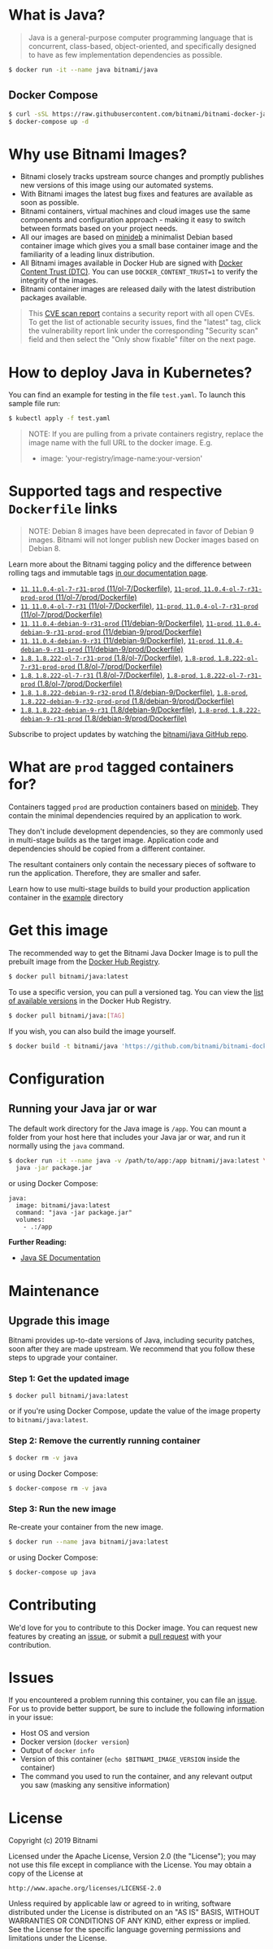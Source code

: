 # What is Java?

> Java is a general-purpose computer programming language that is concurrent, class-based, object-oriented, and specifically designed to have as few implementation dependencies as possible.

```bash
$ docker run -it --name java bitnami/java
```

## Docker Compose

```bash
$ curl -sSL https://raw.githubusercontent.com/bitnami/bitnami-docker-java/master/docker-compose.yml > docker-compose.yml
$ docker-compose up -d
```

# Why use Bitnami Images?

* Bitnami closely tracks upstream source changes and promptly publishes new versions of this image using our automated systems.
* With Bitnami images the latest bug fixes and features are available as soon as possible.
* Bitnami containers, virtual machines and cloud images use the same components and configuration approach - making it easy to switch between formats based on your project needs.
* All our images are based on [minideb](https://github.com/bitnami/minideb) a minimalist Debian based container image which gives you a small base container image and the familiarity of a leading linux distribution.
* All Bitnami images available in Docker Hub are signed with [Docker Content Trust (DTC)](https://docs.docker.com/engine/security/trust/content_trust/). You can use `DOCKER_CONTENT_TRUST=1` to verify the integrity of the images.
* Bitnami container images are released daily with the latest distribution packages available.


> This [CVE scan report](https://quay.io/repository/bitnami/java?tab=tags) contains a security report with all open CVEs. To get the list of actionable security issues, find the "latest" tag, click the vulnerability report link under the corresponding "Security scan" field and then select the "Only show fixable" filter on the next page.

# How to deploy Java in Kubernetes?

You can find an example for testing in the file `test.yaml`. To launch this sample file run:

```bash
$ kubectl apply -f test.yaml
```

> NOTE: If you are pulling from a private containers registry, replace the image name with the full URL to the docker image. E.g.
>
> - image: 'your-registry/image-name:your-version'

# Supported tags and respective `Dockerfile` links

> NOTE: Debian 8 images have been deprecated in favor of Debian 9 images. Bitnami will not longer publish new Docker images based on Debian 8.

Learn more about the Bitnami tagging policy and the difference between rolling tags and immutable tags [in our documentation page](https://docs.bitnami.com/containers/how-to/understand-rolling-tags-containers/).


- [`11`, `11.0.4-ol-7-r31-prod` (11/ol-7/Dockerfile)](https://github.com/bitnami/bitnami-docker-java/blob/11.0.4-ol-7-r31-prod/11/ol-7/Dockerfile), [`11-prod`, `11.0.4-ol-7-r31-prod-prod` (11/ol-7/prod/Dockerfile)](https://github.com/bitnami/bitnami-docker-java/blob/11.0.4-ol-7-r31-prod/11/ol-7/prod/Dockerfile)
- [`11`, `11.0.4-ol-7-r31` (11/ol-7/Dockerfile)](https://github.com/bitnami/bitnami-docker-java/blob/11.0.4-ol-7-r31/11/ol-7/Dockerfile), [`11-prod`, `11.0.4-ol-7-r31-prod` (11/ol-7/prod/Dockerfile)](https://github.com/bitnami/bitnami-docker-java/blob/11.0.4-ol-7-r31/11/ol-7/prod/Dockerfile)
- [`11`, `11.0.4-debian-9-r31-prod` (11/debian-9/Dockerfile)](https://github.com/bitnami/bitnami-docker-java/blob/11.0.4-debian-9-r31-prod/11/debian-9/Dockerfile), [`11-prod`, `11.0.4-debian-9-r31-prod-prod` (11/debian-9/prod/Dockerfile)](https://github.com/bitnami/bitnami-docker-java/blob/11.0.4-debian-9-r31-prod/11/debian-9/prod/Dockerfile)
- [`11`, `11.0.4-debian-9-r31` (11/debian-9/Dockerfile)](https://github.com/bitnami/bitnami-docker-java/blob/11.0.4-debian-9-r31/11/debian-9/Dockerfile), [`11-prod`, `11.0.4-debian-9-r31-prod` (11/debian-9/prod/Dockerfile)](https://github.com/bitnami/bitnami-docker-java/blob/11.0.4-debian-9-r31/11/debian-9/prod/Dockerfile)
- [`1.8`, `1.8.222-ol-7-r31-prod` (1.8/ol-7/Dockerfile)](https://github.com/bitnami/bitnami-docker-java/blob/1.8.222-ol-7-r31-prod/1.8/ol-7/Dockerfile), [`1.8-prod`, `1.8.222-ol-7-r31-prod-prod` (1.8/ol-7/prod/Dockerfile)](https://github.com/bitnami/bitnami-docker-java/blob/1.8.222-ol-7-r31-prod/1.8/ol-7/prod/Dockerfile)
- [`1.8`, `1.8.222-ol-7-r31` (1.8/ol-7/Dockerfile)](https://github.com/bitnami/bitnami-docker-java/blob/1.8.222-ol-7-r31/1.8/ol-7/Dockerfile), [`1.8-prod`, `1.8.222-ol-7-r31-prod` (1.8/ol-7/prod/Dockerfile)](https://github.com/bitnami/bitnami-docker-java/blob/1.8.222-ol-7-r31/1.8/ol-7/prod/Dockerfile)
- [`1.8`, `1.8.222-debian-9-r32-prod` (1.8/debian-9/Dockerfile)](https://github.com/bitnami/bitnami-docker-java/blob/1.8.222-debian-9-r32-prod/1.8/debian-9/Dockerfile), [`1.8-prod`, `1.8.222-debian-9-r32-prod-prod` (1.8/debian-9/prod/Dockerfile)](https://github.com/bitnami/bitnami-docker-java/blob/1.8.222-debian-9-r32-prod/1.8/debian-9/prod/Dockerfile)
- [`1.8`, `1.8.222-debian-9-r31` (1.8/debian-9/Dockerfile)](https://github.com/bitnami/bitnami-docker-java/blob/1.8.222-debian-9-r31/1.8/debian-9/Dockerfile), [`1.8-prod`, `1.8.222-debian-9-r31-prod` (1.8/debian-9/prod/Dockerfile)](https://github.com/bitnami/bitnami-docker-java/blob/1.8.222-debian-9-r31/1.8/debian-9/prod/Dockerfile)

Subscribe to project updates by watching the [bitnami/java GitHub repo](https://github.com/bitnami/bitnami-docker-java).

# What are `prod` tagged containers for?

Containers tagged `prod` are production containers based on [minideb](https://github.com/bitnami/minideb). They contain the minimal dependencies required by an application to work.

They don't include development dependencies, so they are commonly used in multi-stage builds as the target image. Application code and dependencies should be copied from a different container.

The resultant containers only contain the necessary pieces of software to run the application. Therefore, they are smaller and safer.

Learn how to use multi-stage builds to build your production application container in the [example](/example) directory

# Get this image

The recommended way to get the Bitnami Java Docker Image is to pull the prebuilt image from the [Docker Hub Registry](https://hub.docker.com/r/bitnami/java).

```bash
$ docker pull bitnami/java:latest
```

To use a specific version, you can pull a versioned tag. You can view the [list of available versions](https://hub.docker.com/r/bitnami/java/tags/) in the Docker Hub Registry.

```bash
$ docker pull bitnami/java:[TAG]
```

If you wish, you can also build the image yourself.

```bash
$ docker build -t bitnami/java 'https://github.com/bitnami/bitnami-docker-java.git#master:1.8/debian-9'
```

# Configuration

## Running your Java jar or war

The default work directory for the Java image is `/app`. You can mount a folder from your host here that includes your Java jar or war, and run it normally using the `java` command.

```bash
$ docker run -it --name java -v /path/to/app:/app bitnami/java:latest \
  java -jar package.jar
```

or using Docker Compose:

```
java:
  image: bitnami/java:latest
  command: "java -jar package.jar"
  volumes:
    - .:/app
```

**Further Reading:**

  - [Java SE Documentation](https://docs.oracle.com/javase/8/docs/api/)

# Maintenance

## Upgrade this image

Bitnami provides up-to-date versions of Java, including security patches, soon after they are made upstream. We recommend that you follow these steps to upgrade your container.

### Step 1: Get the updated image

```bash
$ docker pull bitnami/java:latest
```

or if you're using Docker Compose, update the value of the image property to `bitnami/java:latest`.

### Step 2: Remove the currently running container

```bash
$ docker rm -v java
```

or using Docker Compose:

```bash
$ docker-compose rm -v java
```

### Step 3: Run the new image

Re-create your container from the new image.

```bash
$ docker run --name java bitnami/java:latest
```

or using Docker Compose:

```bash
$ docker-compose up java
```

# Contributing

We'd love for you to contribute to this Docker image. You can request new features by creating an [issue](https://github.com/bitnami/bitnami-docker-java/issues), or submit a [pull request](https://github.com/bitnami/bitnami-docker-java/pulls) with your contribution.

# Issues

If you encountered a problem running this container, you can file an [issue](https://github.com/bitnami/bitnami-docker-java/issues). For us to provide better support, be sure to include the following information in your issue:

- Host OS and version
- Docker version (`docker version`)
- Output of `docker info`
- Version of this container (`echo $BITNAMI_IMAGE_VERSION` inside the container)
- The command you used to run the container, and any relevant output you saw (masking any sensitive
information)

# License

Copyright (c) 2019 Bitnami

Licensed under the Apache License, Version 2.0 (the "License");
you may not use this file except in compliance with the License.
You may obtain a copy of the License at

    http://www.apache.org/licenses/LICENSE-2.0

Unless required by applicable law or agreed to in writing, software
distributed under the License is distributed on an "AS IS" BASIS,
WITHOUT WARRANTIES OR CONDITIONS OF ANY KIND, either express or implied.
See the License for the specific language governing permissions and
limitations under the License.

